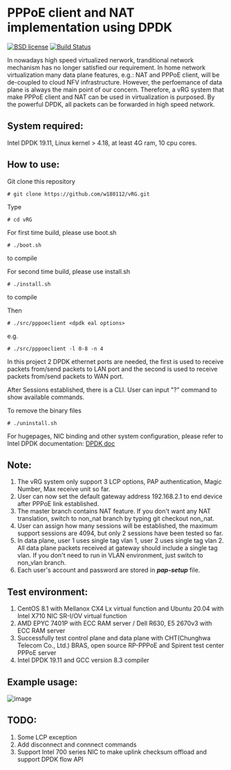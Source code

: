 # PPPoE client and NAT implementation using DPDK

[![BSD license](https://img.shields.io/badge/License-BSD-blue.svg)](https://opensource.org/licenses/BSD-3-Clause)
[![Build Status](https://travis-ci.com/w180112/libutil.svg?branch=master)](https://travis-ci.com/github/w180112/libutil)

In nowadays high speed virtualized nerwork, tranditional network mechanism has no longer satisfied our requirement. In home network virtualization many data plane features, e.g.: NAT and PPPoE client, will be de-coupled to cloud NFV infrastructure. However, the perfoemance of data plane is always the main point of our concern. Therefore, a vRG system that make PPPoE client and NAT can be used in virtualization is purposed. By the powerful DPDK, all packets can be forwarded in high speed network.

## System required:

Intel DPDK 19.11, Linux kernel > 4.18, at least 4G ram, 10 cpu cores.

## How to use:

Git clone this repository

	# git clone https://github.com/w180112/vRG.git

Type

	# cd vRG

For first time build, please use boot.sh

	# ./boot.sh

to compile

For second time build, please use install.sh

	# ./install.sh

to compile

Then

	# ./src/pppoeclient <dpdk eal options>

e.g.

	# ./src/pppoeclient -l 0-8 -n 4

In this project 2 DPDK ethernet ports are needed, the first is used to receive packets from/send packets to LAN port and the second is used to receive packets from/send packets to WAN port.

After Sessions established, there is a CLI. User can input "?" command to show available commands.

To remove the binary files

	# ./uninstall.sh

For hugepages, NIC binding and other system configuration, please refer to Intel DPDK documentation: [DPDK doc](http://doc.dpdk.org/guides/linux_gsg/)

## Note:

1. The vRG system only support 3 LCP options, PAP authentication, Magic Number, Max receive unit so far.
2. User can now set the default gateway address 192.168.2.1 to end device after PPPoE link established.
3. The master branch contains NAT feature. If you don't want any NAT translation, switch to non_nat branch by typing git checkout non_nat.
4. User can assign how many sessions will be established, the maximum support sessions are 4094, but only 2 sessions have been tested so far.
5. In data plane, user 1 uses single tag vlan 1, user 2 uses single tag vlan 2. All data plane packets received at gateway should include a single tag vlan. If you don't need to run in VLAN environment, just switch to non_vlan branch.
6. Each user's account and password are stored in ***pap-setup*** file.

## Test environment:

1. CentOS 8.1 with Mellanox CX4 Lx virtual function and Ubuntu 20.04 with Intel X710 NIC SR-I/OV virtual function
2. AMD EPYC 7401P with ECC RAM server / Dell R630, E5 2670v3 with ECC RAM server
3. Successfully test control plane and data plane with CHT(Chunghwa Telecom Co., Ltd.) BRAS, open source RP-PPPoE and Spirent test center PPPoE server
4. Intel DPDK 19.11 and GCC version 8.3 compiler

## Example usage:

![image](https://github.com/w180112/vRG/blob/master/topo.png)

## TODO:

1. Some LCP exception
2. Add disconnect and connnect commands
3. Support Intel 700 series NIC to make uplink checksum offload and support DPDK flow API

